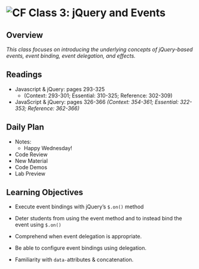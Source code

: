 ![CF](https://i.imgur.com/7v5ASc8.png)  Class 3: jQuery and Events
=======

## Overview

*This class focuses on introducing the underlying concepts of jQuery-based events, event binding, event delegation, and effects.*

## Readings
<!-- List of readings required for this content; readings being completed by the start of this lecture -->
* Javascript & jQuery: pages 293-325
  * (Context: 293-301; Essential: 310-325; Reference: 302-309)
* JavaScript & jQuery: pages 326-366
  *(Context: 354-361; Essential: 322-353; Reference: 362-366)*

## Daily Plan
<!-- Below is a template. Please delete, change, update as you see fit... -->
- Notes:
  - Happy Wednesday!
- Code Review
- New Material
- Code Demos
- Lab Preview

## Learning Objectives
<!--
ABCD:
  Audience: Program participants
  Behavior: Expected learning/behavior changes/results
  Condition:
    Circumstances that lead to change/result
    When change/result are expected to occur
  Degree: How much change occurs (%) for how many participants (#)
-->

* Execute event bindings with jQuery’s `$.on()` method

- Deter students from using the event method and to instead bind the event using `$.on()`

* Comprehend when event delegation is appropriate.

* Be able to configure event bindings using delegation.

* Familiarity with `data-`attributes & concatenation.

